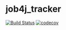 # job4j_tracker

[![Build Status](https://app.travis-ci.com/CyberfuzZ-Apps/job4j_tracker.svg?branch=master)](https://app.travis-ci.com/CyberfuzZ-Apps/job4j_tracker)
[![codecov](https://codecov.io/gh/CyberfuzZ-Apps/job4j_tracker/branch/master/graph/badge.svg?token=CCBKDU02LK)](https://codecov.io/gh/CyberfuzZ-Apps/job4j_tracker)
